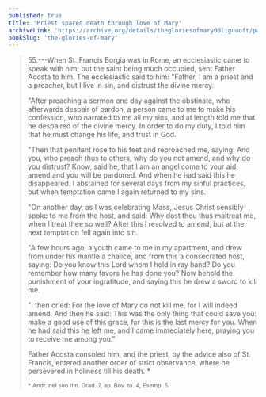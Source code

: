 ```yaml
---
published: true
title: 'Priest spared death through love of Mary'
archiveLink: 'https://archive.org/details/thegloriesofmary00liguuoft/page/708?view=theater'
bookSlug: 'the-glories-of-mary'
---
```


> 55.---When St. Francis Borgia was in Rome, an ecclesiastic came to speak with him; but the saint being much occupied, sent Father Acosta to him. The ecclesiastic said to him: "Father, I am a priest and a preacher, but I live in sin, and distrust the divine mercy.
>
> "After preaching a sermon one day against the obstinate, who afterwards despair of pardon, a person came to me to make his confession, who narrated to me all my sins, and at length told me that he despaired of the divine mercy. In order to do my duty, I told him that he must change his life, and trust in God.
>
> "Then that penitent rose to his feet and reproached me, saying: And you, who preach thus to others, why do you not amend, and why do you distrust? Know, said he, that I am an angel come to your aid; amend and you will be pardoned. And when he had said this he disappeared. I abstained for several days from my sinful practices, but when temptation came I again returned to my sins.
>
> "On another day, as I was celebrating Mass, Jesus Christ sensibly spoke to me from the host, and said: Why dost thou thus maltreat me, when I treat thee so well? After this I resolved to amend, but at the next temptation fell again into sin.
>
> "A few hours ago, a youth came to me in my apartment, and drew from under his mantle a chalice, and from this a consecrated host, saying: Do you know this Lord whom I hold in ray hand? Do you remember how many favors he has done you? Now behold the punishment of your ingratitude, and saying this he drew a sword to kill me.
>
> "I then cried: For the love of Mary do not kill me, for I will indeed amend. And then he said: This was the only thing that could save you: make a good use of this grace, for this is the last mercy for you. When he had said this he left me, and I came immediately here, praying you to receive me among you."
>
> Father Acosta consoled him, and the priest, by the advice also of St. Francis, entered another order of strict observance, where he persevered in holiness till his death. \*
>
> <small>* Andr. nel suo Itin. Grad. 7, ap. Bov. to. 4, Esemp. 5.</small>
